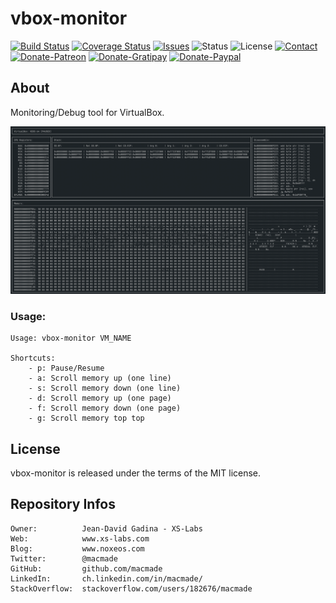 vbox-monitor
============

[![Build Status](https://img.shields.io/travis/macmade/vbox-monitor.svg?branch=master&style=flat)](https://travis-ci.org/macmade/vbox-monitor)
[![Coverage Status](https://img.shields.io/coveralls/macmade/vbox-monitor.svg?branch=master&style=flat)](https://coveralls.io/r/macmade/vbox-monitor?branch=master)
[![Issues](http://img.shields.io/github/issues/macmade/vbox-monitor.svg?style=flat)](https://github.com/macmade/vbox-monitor/issues)
![Status](https://img.shields.io/badge/status-active-brightgreen.svg?style=flat)
![License](https://img.shields.io/badge/license-mit-brightgreen.svg?style=flat)
[![Contact](https://img.shields.io/badge/contact-@macmade-blue.svg?style=flat)](https://twitter.com/macmade)  
[![Donate-Patreon](https://img.shields.io/badge/donate-patreon-yellow.svg?style=flat)](https://patreon.com/macmade)
[![Donate-Gratipay](https://img.shields.io/badge/donate-gratipay-yellow.svg?style=flat)](https://www.gratipay.com/macmade)
[![Donate-Paypal](https://img.shields.io/badge/donate-paypal-yellow.svg?style=flat)](https://paypal.me/xslabs)

About
-----

Monitoring/Debug tool for VirtualBox.

![Screenshot](Assets/Screen.png "Screenshot")

### Usage:

    Usage: vbox-monitor VM_NAME
    
    Shortcuts:
        - p: Pause/Resume
        - a: Scroll memory up (one line)
        - s: Scroll memory down (one line)
        - d: Scroll memory up (one page)
        - f: Scroll memory down (one page)
        - g: Scroll memory top top

License
-------

vbox-monitor is released under the terms of the MIT license.

Repository Infos
----------------

    Owner:          Jean-David Gadina - XS-Labs
    Web:            www.xs-labs.com
    Blog:           www.noxeos.com
    Twitter:        @macmade
    GitHub:         github.com/macmade
    LinkedIn:       ch.linkedin.com/in/macmade/
    StackOverflow:  stackoverflow.com/users/182676/macmade
